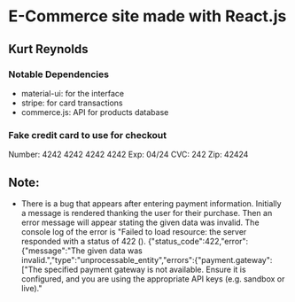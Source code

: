 # E-Commerce site made with React.js

## Kurt Reynolds

### Notable Dependencies

- material-ui: for the interface
- stripe: for card transactions
- commerce.js: API for products database

### Fake credit card to use for checkout

Number: 4242 4242 4242 4242
Exp: 04/24
CVC: 242
Zip: 42424

## Note:
- There is a bug that appears after entering payment information. Initially a message is rendered thanking the user for their purchase. Then an error message will appear stating the given data was invalid. The console log of the error is "Failed to load resource: the server responded with a status of 422 (). 
{"status_code":422,"error":{"message":"The given data was invalid.","type":"unprocessable_entity","errors":{"payment.gateway":["The specified payment gateway is not available. Ensure it is configured, and you are using the appropriate API keys (e.g. sandbox or live)."